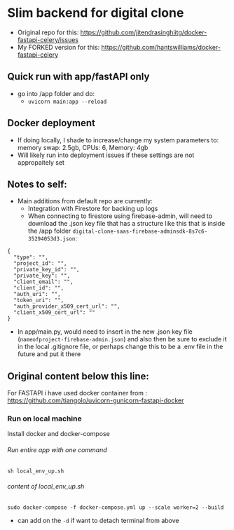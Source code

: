 # Slim backend for digital clone
- Original repo for this: https://github.com/jitendrasinghiitg/docker-fastapi-celery/issues 
- My FORKED version for this: https://github.com/hantswilliams/docker-fastapi-celery 

## Quick run with app/fastAPI only
- go into /app folder and do: 
  - `uvicorn main:app --reload`

## Docker deployment 
- If doing locally, I shade to increase/change my system parameters to: memory swap: 2.5gb, CPUs: 6, Memory: 4gb 
- Will likely run into deployment issues if these settings are not appropaitely set 

## Notes to self: 
- Main additions from default repo are currently: 
  - Integration with Firestore for backing up logs 
  - When connecting to firestore using firebase-admin, will need to download the .json key file that has a structure like this that is inside the /app folder `digital-clone-saas-firebase-adminsdk-8s7c6-35294053d3.json`: 

```
{
  "type": "",
  "project_id": "",
  "private_key_id": "",
  "private_key": "",
  "client_email": "",
  "client_id": "",
  "auth_uri": "",
  "token_uri": "",
  "auth_provider_x509_cert_url": "",
  "client_x509_cert_url": ""
}
```

  - In app/main.py, would need to insert in the new .json key file (`nameofproject-firebase-admin.json`) and also then be sure to exclude it in the local .gitignore file, or perhaps change this to be a .env file in the future and put it there 


## Original content below this line: 

For FASTAPI i have used docker container from :
https://github.com/tiangolo/uvicorn-gunicorn-fastapi-docker

### Run on local machine
Install docker and docker-compose
###### Run entire app with one command 
```
sh local_env_up.sh
```
###### content of local_env_up.sh
```
sudo docker-compose -f docker-compose.yml up --scale worker=2 --build
```
- can add on the `-d` if want to detach terminal from above